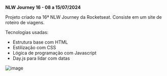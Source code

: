 **NLW Journey 16 - 08 a 15/07/2024**

Projeto criado na 16ª NLW Journey da Rocketseat. Consiste em um site de roteiro de viagens.

Tecnologias usadas:
- Estrutura base com HTML
- Estilização com CSS
- Lógica de programação com Javascript
- Day.js para lidar com datas

![image](https://github.com/user-attachments/assets/e48fb634-e24c-44ad-94d6-33466a655e4b)
